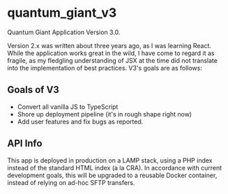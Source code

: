 # quantum_giant_v3
Quantum Giant Application Version 3.0. 

Version 2.x was written about three years ago, as I was learning React. While the application works great in the wild, I have come to regard it as fragile, as my fledgling understanding of JSX at the time did not translate into the implementation of best practices. V3's goals are as follows:

## Goals of V3
- Convert all vanilla JS to TypeScript
- Shore up deployment pipeline (it's in rough shape right now)
- Add user features and fix bugs as reported.


## API Info
This app is deployed in production on a LAMP stack, using a PHP index instead of the standard HTML index (a la CRA). In accordance with current development goals, this will be upgraded to a reusable Docker container, instead of relying on ad-hoc SFTP transfers.

